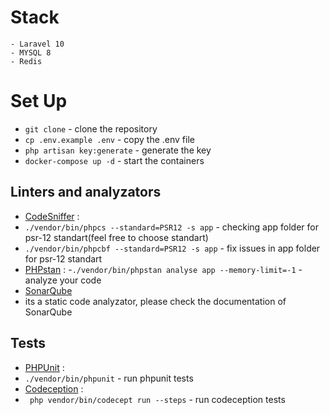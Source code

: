 # Stack

    - Laravel 10
    - MYSQL 8
    - Redis 

# Set Up

- `git clone` - clone the repository
- `cp .env.example .env` - copy the .env file
- `php artisan key:generate` - generate the key
- `docker-compose up -d` - start the containers

## Linters and analyzators

- [CodeSniffer](https://github.com/squizlabs/PHP_CodeSniffer) :
- `./vendor/bin/phpcs --standard=PSR12 -s app` - checking app folder for psr-12 standart(feel free to choose standart)
- `./vendor/bin/phpcbf --standard=PSR12 -s app` - fix issues in app folder for psr-12 standart
- [PHPstan](https://phpstan.org) :
  -`./vendor/bin/phpstan analyse app --memory-limit=-1` - analyze your code
- [SonarQube](https://docs.sonarsource.com/sonarqube/latest/setup-and-upgrade/install-the-server/installing-sonarqube-from-docker/)
- its a static code analyzator, please check the documentation of SonarQube

## Tests
- [PHPUnit](https://phpunit.de/index.html) :
- `./vendor/bin/phpunit` - run phpunit tests
- [Codeception](https://codeception.com/quickstart) :
- ` php vendor/bin/codecept run --steps` - run codeception tests
